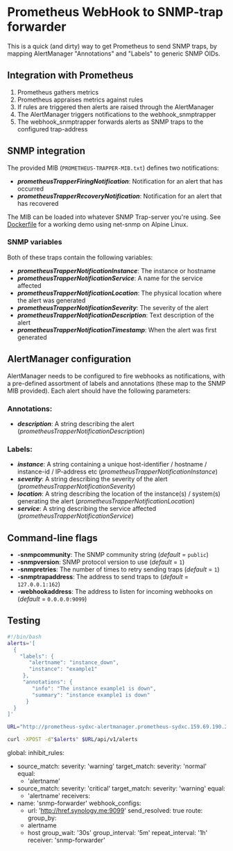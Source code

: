 Prometheus WebHook to SNMP-trap forwarder
=========================================

This is a quick (and dirty) way to get Prometheus to send SNMP traps, by mapping AlertManager "Annotations" and "Labels" to generic SNMP OIDs.

Integration with Prometheus
---------------------------
1. Prometheus gathers metrics
2. Prometheus appraises metrics against rules
3. If rules are triggered then alerts are raised through the AlertManager
4. The AlertManager triggers notifications to the webhook_snmptrapper
5. The webhook_snmptrapper forwards alerts as SNMP traps to the configured trap-address

SNMP integration
----------------
The provided MIB (`PROMETHEUS-TRAPPER-MIB.txt`) defines two notifications:
- ***prometheusTrapperFiringNotification***: Notification for an alert that has occurred
- ***prometheusTrapperRecoveryNotification***: Notification for an alert that has recovered

The MIB can be loaded into whatever SNMP Trap-server you're using. See [Dockerfile](trapdebug/net-snmp/Dockerfile) for a working demo using net-snmp on Alpine Linux.

### SNMP variables
Both of these traps contain the following variables:
- ***prometheusTrapperNotificationInstance***: The instance or hostname
- ***prometheusTrapperNotificationService***: A name for the service affected
- ***prometheusTrapperNotificationLocation***: The physical location where the alert was generated
- ***prometheusTrapperNotificationSeverity***: The severity of the alert
- ***prometheusTrapperNotificationDescription***: Text description of the alert
- ***prometheusTrapperNotificationTimestamp***: When the alert was first generated

AlertManager configuration
--------------------------
AlertManager needs to be configured to fire webhooks as notifications, with a pre-defined assortment of labels and annotations (these map to the SNMP MIB provided). Each alert should have the following parameters:

### Annotations:
- ***description***: A string describing the alert (_prometheusTrapperNotificationDescription_)

### Labels:
- ***instance***: A string containing a unique host-identifier / hostname / instance-id / IP-address etc (_prometheusTrapperNotificationInstance_)
- ***severity***: A string describing the severity of the alert (_prometheusTrapperNotificationSeverity_)
- ***location***: A string describing the location of the instance(s) / system(s) generating the alert (_prometheusTrapperNotificationLocation_)
- ***service***: A string describing the service affected (_prometheusTrapperNotificationService_)

Command-line flags
------------------
- **-snmpcommunity**: The SNMP community string (_default_ = `public`)
- **-snmpversion**: SNMP protocol version to use (_default_ = `1`)
- **-snmpretries**: The number of times to retry sending traps (_default_ = `1`)
- **-snmptrapaddress**: The address to send traps to (_default_ = `127.0.0.1:162`)
- **-webhookaddress**: The address to listen for incoming webhooks on (_default_ = `0.0.0.0:9099`)


Testing
--------

````bash
#!/bin/bash
alerts='[
  {
    "labels": {
       "alertname": "instance_down",
       "instance": "example1"
     },
     "annotations": {
        "info": "The instance example1 is down",
        "summary": "instance example1 is down"
      }
  }
]'

URL="http://prometheus-sydxc-alertmanager.prometheus-sydxc.159.69.190.208.xip.io"

curl -XPOST -d"$alerts" $URL/api/v1/alerts

````

global:
inhibit_rules:
  - source_match:
      severity: 'warning'
    target_match:
      severity: 'normal'
    equal:
      - 'alertname'
  - source_match:
      severity: 'critical'
    target_match:
      severity: 'warning'
    equal:
      - 'alertname'
receivers:
  - name: 'snmp-forwarder'
    webhook_configs:
      - url: 'http://href.synology.me:9099'
        send_resolved: true
route:
  group_by:
    - alertname
    - host
  group_wait: '30s'
  group_interval: '5m'
  repeat_interval: '1h'
  receiver: 'snmp-forwarder'

